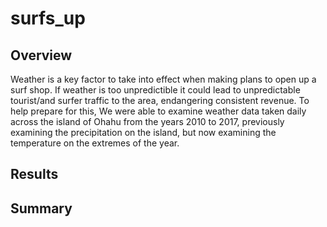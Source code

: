 # surfs_up
## Overview
Weather is a key factor to take into effect when making plans to open up a surf shop. If weather is too unpredictible it could lead to unpredictable tourist/and surfer traffic to the area, endangering consistent revenue. To help prepare for this, We were able to examine weather data taken daily across the island of Ohahu from the years 2010 to 2017, previously examining the precipitation on the island, but now examining the temperature on the extremes of the year. 
## Results




## Summary